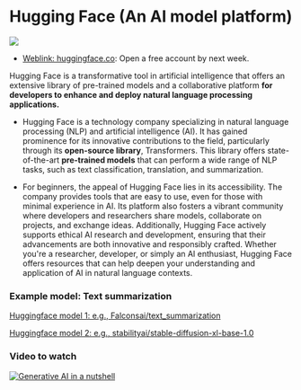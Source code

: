 # Hugging Face (An AI model platform)
![](https://github.com/MK316/Spring2024/blob/main/DLTESOL/huggingfacelogo.png)

+ [Weblink: huggingface.co](https://huggingface.co): Open a free account by next week.
  
Hugging Face is a transformative tool in artificial intelligence that offers an extensive library of pre-trained models and a collaborative platform **for developers to enhance and deploy natural language processing applications.**

+ Hugging Face is a technology company specializing in natural language processing (NLP) and artificial intelligence (AI). It has gained prominence for its innovative contributions to the field, particularly through its **open-source library**, Transformers. This library offers state-of-the-art **pre-trained models** that can perform a wide range of NLP tasks, such as text classification, translation, and summarization.

+ For beginners, the appeal of Hugging Face lies in its accessibility. The company provides tools that are easy to use, even for those with minimal experience in AI. Its platform also fosters a vibrant community where developers and researchers share models, collaborate on projects, and exchange ideas. Additionally, Hugging Face actively supports ethical AI research and development, ensuring that their advancements are both innovative and responsibly crafted. Whether you're a researcher, developer, or simply an AI enthusiast, Hugging Face offers resources that can help deepen your understanding and application of AI in natural language contexts.

### Example model: Text summarization

[Huggingface model 1: e.g., Falconsai/text_summarization](https://huggingface.co/Falconsai/text_summarization)

[Huggingface model 2: e.g., stabilityai/stable-diffusion-xl-base-1.0](https://huggingface.co/stabilityai/stable-diffusion-xl-base-1.0)
  
### Video to watch

[![Generative AI in a nutshell](https://github.com/MK316/Spring2024/blob/main/DLTESOL/GenAI.png)](https://www.youtube.com/watch?v=2IK3DFHRFfw)
